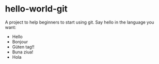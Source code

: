 ﻿# hello-world-git

A project to help beginners to start using git. Say hello in the language you want:

- Hello
- Bonjour
- Güten tag!!
- Buna ziua!
- Hola
